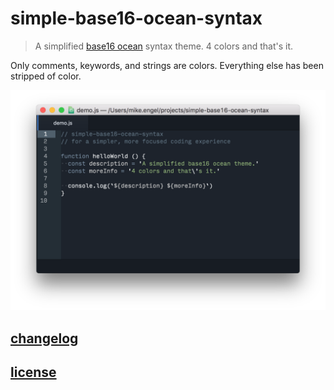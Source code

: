 # simple-base16-ocean-syntax

> A simplified [base16 ocean](https://chriskempson.github.io/base16/#ocean) syntax theme. 4 colors and that's it.

Only comments, keywords, and strings are colors. Everything else has been stripped of color.

![screenshot](https://github.com/mike-engel/atom-simple-base16-ocean/blob/master/screenshot.png)

## [changelog](CHANELOG.md)

## [license](LICENSE.md)
